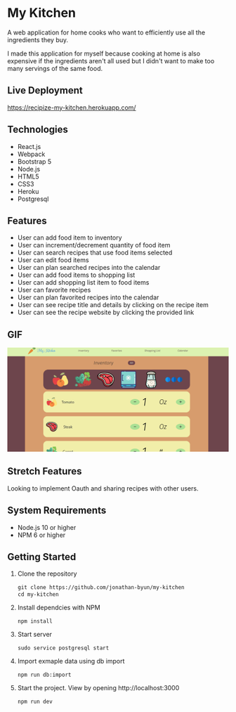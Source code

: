 # My Kitchen

A web application for home cooks who want to efficiently use all the ingredients they buy.

I made this application for myself because cooking at home is also expensive if the ingredients aren't all used but I didn't want to make too many servings of the same food.

## Live Deployment
https://recipize-my-kitchen.herokuapp.com/

## Technologies
- React.js
- Webpack
- Bootstrap 5
- Node.js
- HTML5
- CSS3
- Heroku
- Postgresql

## Features
- User can add food item to inventory
- User can increment/decrement quantity of food item
- User can search recipes that use food items selected
- User can edit food items
- User can plan searched recipes into the calendar
- User can add food items to shopping list
- User can add shopping list item to food items
- User can favorite recipes
- User can plan favorited recipes into the calendar
- User can see recipe title and details by clicking on the recipe item
- User can see the recipe website by clicking the provided link

## GIF
![alt text](./server/public/images/feature1.gif "feature Gif 1") 

## Stretch Features
Looking to implement Oauth and sharing recipes with other users.

## System Requirements

- Node.js 10 or higher
- NPM 6 or higher

## Getting Started
1. Clone the repository

    ```shell
    git clone https://github.com/jonathan-byun/my-kitchen
    cd my-kitchen
    ```

2. Install dependcies with NPM

    ```shell
    npm install
    ```
3. Start server

    ```shell
    sudo service postgresql start
    ```
4. Import exmaple data using db import

    ```shell
    npm run db:import
    ```
5. Start the project. View by opening http://localhost:3000

    ```shell
    npm run dev
    ```
